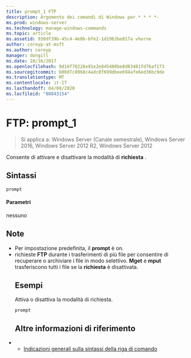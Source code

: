 ```yaml
---
title: prompt_1 FTP
description: Argomento dei comandi di Windows per * * * *-
ms.prod: windows-server
ms.technology: manage-windows-commands
ms.topic: article
ms.assetid: 930df39b-45c4-4e0b-bfe2-1d1963be817a vhorne
author: coreyp-at-msft
ms.author: coreyp
manager: dongill
ms.date: 10/16/2017
ms.openlocfilehash: 9d16f70226e91e2e845480be8d83481fd76af173
ms.sourcegitcommit: b00d7c8968c4adc8f699dbee694afe6ed36bc9de
ms.translationtype: MT
ms.contentlocale: it-IT
ms.lasthandoff: 04/08/2020
ms.locfileid: "80843154"
---
```

# <a name="ftp-prompt_1"></a>FTP: prompt_1

>Si applica a: Windows Server (Canale semestrale), Windows Server 2016, Windows Server 2012 R2, Windows Server 2012

Consente di attivare e disattivare la modalità di **richiesta** .   
## <a name="syntax"></a>Sintassi  
```  
prompt  
```  
#### <a name="parameters"></a>Parametri  
nessuno  
## <a name="remarks"></a>Note  
- Per impostazione predefinita, il **prompt** è on.  
- richieste **FTP** durante i trasferimenti di più file per consentire di recuperare o archiviare i file in modo selettivo.  **Mget** e **mput** trasferiscono tutti i file se la **richiesta** è disattivata.  
  ## <a name="examples"></a><a name=BKMK_Examples></a>Esempi  
  Attiva o disattiva la modalità di richiesta.  
  ```  
  prompt  
  ```  
  ## <a name="additional-references"></a>Altre informazioni di riferimento  
- - [Indicazioni generali sulla sintassi della riga di comando](command-line-syntax-key.md)  
